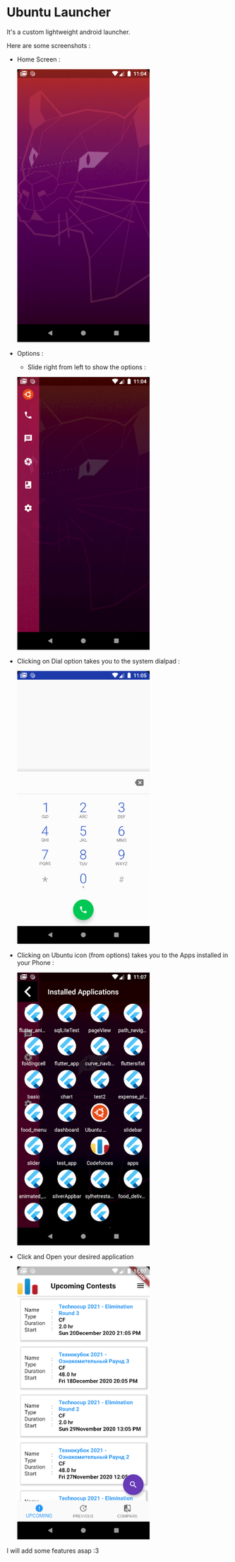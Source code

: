 # Ubuntu Launcher 

It's a custom lightweight android launcher.

Here are some screenshots : 

- Home Screen :

  ![](ss/shot5.png)

- Options :
  - Slide right from left to show the options :

  ![](ss/shot4.png)

- Clicking on Dial option takes you to the system dialpad :

  ![](ss/shot3.png)
  
- Clicking on Ubuntu icon (from options) takes you to the Apps installed in your Phone :

  ![](ss/shot2.png)
  
- Click and Open your desired application 

  ![](ss/shot1.png)

I will add some features asap :3 
